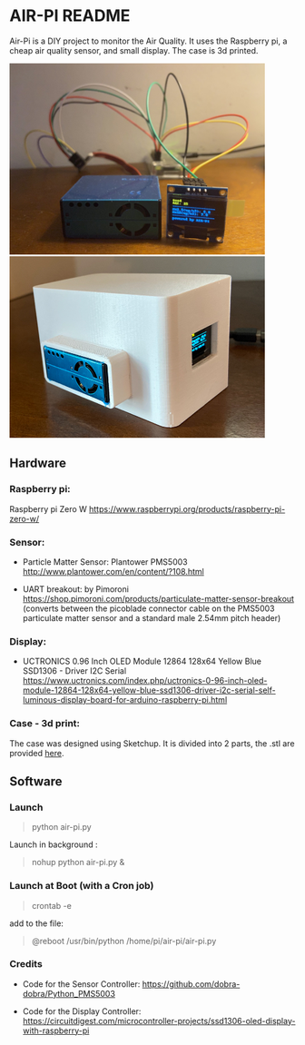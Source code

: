 # AIR-PI README
Air-Pi is a DIY project to monitor the Air Quality. It uses the Raspberry pi, a cheap air quality sensor, and small display. The case is 3d printed.

<img src="https://github.com/alexBotteri/air-pi/blob/master/docs/pictures/air-pi_pic.jpeg?raw=true" width="450">  <img src="https://github.com/alexBotteri/air-pi/blob/master/docs/pictures/air-pi-case_pic.jpg?raw=true" width="450"> 

## Hardware

### Raspberry pi:

Raspberry pi Zero W
https://www.raspberrypi.org/products/raspberry-pi-zero-w/


### Sensor:

- Particle Matter Sensor: Plantower PMS5003
http://www.plantower.com/en/content/?108.html


- UART breakout: by Pimoroni
https://shop.pimoroni.com/products/particulate-matter-sensor-breakout
(converts between the picoblade connector cable on the PMS5003 particulate matter sensor and a standard male 2.54mm pitch header)


### Display:

- UCTRONICS 0.96 Inch OLED Module 12864 128x64 Yellow Blue SSD1306 - Driver I2C Serial
https://www.uctronics.com/index.php/uctronics-0-96-inch-oled-module-12864-128x64-yellow-blue-ssd1306-driver-i2c-serial-self-luminous-display-board-for-arduino-raspberry-pi.html

### Case - 3d print:
The case was designed using Sketchup. It is divided into 2 parts, the .stl are provided [here](https://github.com/alexBotteri/air-pi/tree/master/case-3d).

## Software

### Launch
> python air-pi.py

Launch in background :
> nohup python air-pi.py &

### Launch at Boot (with a Cron job)
> crontab -e

add to the file:
> @reboot /usr/bin/python /home/pi/air-pi/air-pi.py

### Credits

- Code for the Sensor Controller:
https://github.com/dobra-dobra/Python_PMS5003

- Code for the Display Controller:
https://circuitdigest.com/microcontroller-projects/ssd1306-oled-display-with-raspberry-pi

